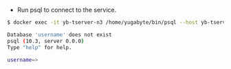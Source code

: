 - Run psql to connect to the service.

```{.sh .copy .separator-dollar}
$ docker exec -it yb-tserver-n3 /home/yugabyte/bin/psql --host yb-tserver-n3 --port 5433
```
```sh
Database 'username' does not exist
psql (10.3, server 0.0.0)
Type "help" for help.

username=>
```